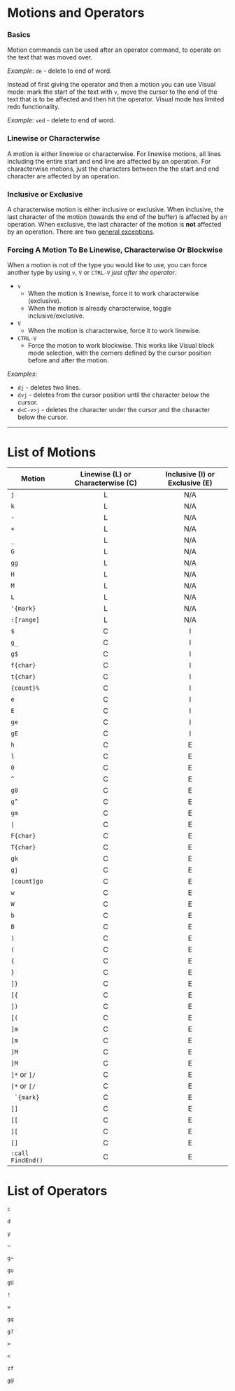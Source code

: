 Motions and Operators
================================================

### Basics
Motion commands can be used after an operator command, to operate on the text
that was moved over.

*Example*: `de` - delete to end of word.

Instead of first giving the operator and then a motion you can use Visual mode:
mark the start of the text with `v`, move the cursor to the end of the text that
is to be affected and then hit the operator. Visual mode has limited redo
functionality.

*Example*: `ved` - delete to end of word.

### Linewise or Characterwise
A motion is either linewise or characterwise. For linewise motions, all lines
including the entire start and end line are affected by an operation. For
characterwise motions, just the characters between the the start and end
character are affected by an operation.

### Inclusive or Exclusive
A characterwise motion is either inclusive or exclusive. When inclusive, the
last character of the motion (towards the end of the buffer) is affected by an
operation. When exclusive, the last character of the motion is **not** affected by
an operation. There are two [general exceptions][1].

[1]: http://vimdoc.sourceforge.net/htmldoc/motion.html#exclusive

### Forcing A Motion To Be Linewise, Characterwise Or Blockwise
When a motion is not of the type you would like to use, you can force another
type by using `v`, `V` or `CTRL-V` *just after the operator*.

* `v`
	* When the motion is linewise, force it to work characterwise (exclusive).
	* When the motion is already characterwise, toggle inclusive/exclusive.
* `V`
	* When the motion is characterwise, force it to work linewise.
* `CTRL-V`
	* Force the motion to work blockwise. This works like Visual block mode
	selection, with the corners defined by the cursor position before and
	after the motion.

*Examples*:
* `dj` - deletes two lines.
* `dvj` - deletes from the cursor position until the character below the cursor.
* `d<C-v>j` - deletes the character under the cursor and the character below the cursor.

-----------------------------------------------------------

List of Motions
================================================

Motion            | Linewise (L) or Characterwise \(C\) | Inclusive (I) or Exclusive (E)
---               | :---:                               | :---:
`j`               | L                                   | N/A
`k`               | L                                   | N/A
`-`               | L                                   | N/A
`+`               | L                                   | N/A
`_`               | L                                   | N/A
`G`               | L                                   | N/A
`gg`              | L                                   | N/A
`H`               | L                                   | N/A
`M`               | L                                   | N/A
`L`               | L                                   | N/A
`'{mark}`         | L                                   | N/A
`:[range]`        | L                                   | N/A
`$`               | C                                   | I
`g_`              | C                                   | I
`g$`              | C                                   | I
`f{char}`         | C                                   | I
`t{char}`         | C                                   | I
`{count}%`        | C                                   | I
`e`               | C                                   | I
`E`               | C                                   | I
`ge`              | C                                   | I
`gE`              | C                                   | I
`h`               | C                                   | E
`l`               | C                                   | E
`0`               | C                                   | E
`^`               | C                                   | E
`g0`              | C                                   | E
`g^`              | C                                   | E
`gm`              | C                                   | E
`\|`              | C                                   | E
`F{char}`         | C                                   | E
`T{char}`         | C                                   | E
`gk`              | C                                   | E
`gj`              | C                                   | E
`[count]go`       | C                                   | E
`w`               | C                                   | E
`W`               | C                                   | E
`b`               | C                                   | E
`B`               | C                                   | E
`)`               | C                                   | E
`(`               | C                                   | E
`{`               | C                                   | E
`}`               | C                                   | E
`]}`              | C                                   | E
`[{`              | C                                   | E
`])`              | C                                   | E
`[(`              | C                                   | E
`]m`              | C                                   | E
`[m`              | C                                   | E
`]M`              | C                                   | E
`[M`              | C                                   | E
`]*` or `]/`      | C                                   | E
`[*` or `[/`      | C                                   | E
`` `{mark}``      | C                                   | E
`]]`              | C                                   | E
`[[`              | C                                   | E
`][`              | C                                   | E
`[]`              | C                                   | E
`:call FindEnd()` | C                                   | E

List of Operators
================================================
`c`

`d`

`y`

`~`

`g~`

`gu`

`gU`

`!`

`=`

`gq`

`g?`

`>`

`<`

`zf`

`g@`
